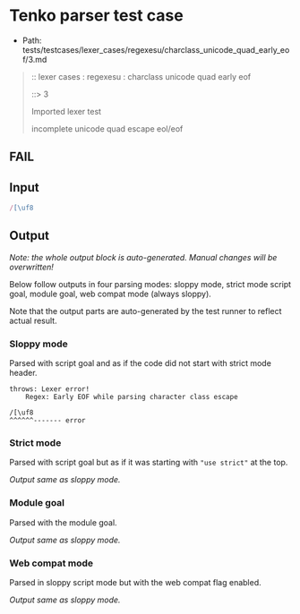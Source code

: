 # Tenko parser test case

- Path: tests/testcases/lexer_cases/regexesu/charclass_unicode_quad_early_eof/3.md

> :: lexer cases : regexesu : charclass unicode quad early eof
>
> ::> 3
>
> Imported lexer test
>
> incomplete unicode quad escape eol/eof

## FAIL

## Input

`````js
/[\uf8
`````

## Output

_Note: the whole output block is auto-generated. Manual changes will be overwritten!_

Below follow outputs in four parsing modes: sloppy mode, strict mode script goal, module goal, web compat mode (always sloppy).

Note that the output parts are auto-generated by the test runner to reflect actual result.

### Sloppy mode

Parsed with script goal and as if the code did not start with strict mode header.

`````
throws: Lexer error!
    Regex: Early EOF while parsing character class escape

/[\uf8
^^^^^^------- error
`````

### Strict mode

Parsed with script goal but as if it was starting with `"use strict"` at the top.

_Output same as sloppy mode._

### Module goal

Parsed with the module goal.

_Output same as sloppy mode._

### Web compat mode

Parsed in sloppy script mode but with the web compat flag enabled.

_Output same as sloppy mode._
